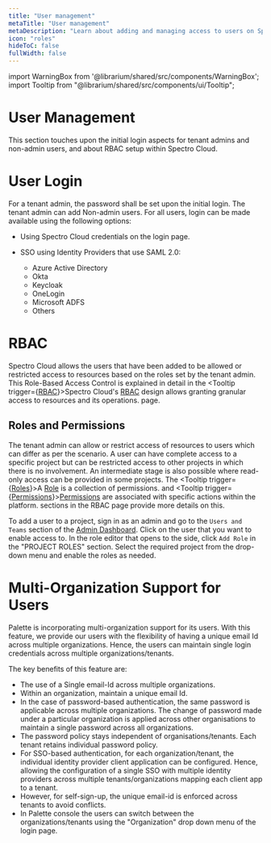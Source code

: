 ```yaml
---
title: "User management"
metaTitle: "User management"
metaDescription: "Learn about adding and managing access to users on Spectro Cloud using SAML based SSO. Also explains how users and tenant admins have been setup on Spectro Cloud"
icon: "roles"
hideToC: false
fullWidth: false
---
```


import WarningBox from '@librarium/shared/src/components/WarningBox';
import Tooltip from "@librarium/shared/src/components/ui/Tooltip";

# User Management

This section touches upon the initial login aspects for tenant admins and non-admin users, and about RBAC setup within Spectro Cloud.

# User Login

For a tenant admin, the password shall be set upon the initial login. The tenant admin can add Non-admin users. For all users, login can be made available using the following options:

* Using Spectro Cloud credentials on the login page.
  
* SSO using Identity Providers that use SAML 2.0:
  * Azure Active Directory
  * Okta
  * Keycloak
  * OneLogin
  * Microsoft ADFS
  * Others

# RBAC

Spectro Cloud allows the users that have been added to be allowed or restricted access to resources based on the roles set by the tenant admin. This Role-Based Access Control is explained in detail in the <Tooltip trigger={<u>RBAC</u>}>Spectro Cloud's <a href="/user-management#rbac">RBAC</a> design allows granting granular access to resources and its operations.</Tooltip> page.

## Roles and Permissions

The tenant admin can allow or restrict access of resources to users which can differ as per the scenario. A user can have complete access to a specific project but can be restricted access to other projects in which there is no involvement. An intermediate stage is also possible where read-only access can be provided in some projects. The <Tooltip trigger={<u>Roles</u>}>A <a href="/user-management/rbac#roles">Role</a> is a collection of permissions.</Tooltip> and <Tooltip trigger={<u>Permissions</u>}><a href="/user-management/rbac#permission">Permissions</a> are associated with specific actions within the platform.</Tooltip> sections in the RBAC page provide more details on this.

To add a user to a project, sign in as an admin and go to the `Users and Teams` section of the [Admin Dashboard](/getting-started#admindashboard). Click on the user that you want to enable access to. In the role editor that opens to the side, click `Add Role` in the "PROJECT ROLES" section. Select the required project from the drop-down menu and enable the roles as needed.

# Multi-Organization Support for Users

Palette is incorporating multi-organization support for its users. With this feature, we provide our users with the flexibility of having a unique email Id across multiple organizations. Hence, the users can maintain single login credentials across multiple organizations/tenants.

The key benefits of this feature are:

* The use of a Single email-Id across multiple organizations.
* Within an organization, maintain a unique email Id.
* In the case of password-based authentication, the same password is applicable across multiple organizations. The change of password made under a particular organization is applied across other organisations to maintain a single password across all organizations.
* The password policy stays independent of organisations/tenants. Each tenant retains individual password policy. 
* For SSO-based authentication, for each organization/tenant, the individual identity provider client application can be configured. Hence, allowing the configuration of a single SSO with multiple identity providers across multiple tenants/organizations mapping each client app to a tenant.
* However, for self-sign-up, the unique email-id is enforced across tenants to avoid conflicts.
* In Palette console the users can switch between the organizations/tenants using the "Organization" drop down menu of the login page.
